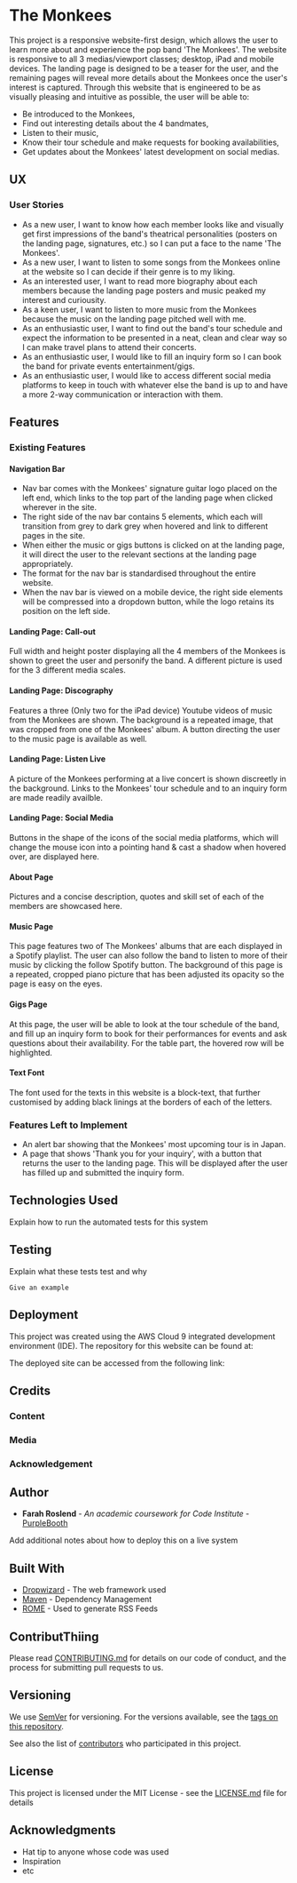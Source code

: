 # The Monkees

This project is a responsive website-first design, which allows the user to learn more about and experience the pop band 'The Monkees'. The website is responsive to
all 3 medias/viewport classes; desktop, iPad and mobile devices. The landing page is designed to be a teaser for the user, and the remaining pages will reveal more details about the Monkees once the user's interest is captured. Through this website that is engineered to be as visually pleasing and intuitive as possible, 
the user will be able to:

* Be introduced to the Monkees,
* Find out interesting details about the 4 bandmates,
* Listen to their music, 
* Know their tour schedule and make requests for booking availabilities,
* Get updates about the Monkees' latest development on social medias.

## UX
### User Stories
* As a new user, I want to know how each member looks like and visually get first impressions of the band's theatrical personalities (posters on the landing page, signatures, etc.) so I can put a face to the name 'The Monkees'.
* As a new user, I want to  listen to some songs from the Monkees online at the website so I can decide if their genre is to my liking.
* As an interested user, I want to read more biography about each members because the landing page posters and music peaked my interest and curiousity.
* As a keen user, I want to listen to more music from the Monkees because the music on the landing page pitched well with me.
* As an enthusiastic user, I want to find out the band's tour schedule and expect the information to be presented in a neat, clean and clear way so I can make travel plans to attend their concerts. 
* As an enthusiastic user, I would like to fill an inquiry form so I can book the band for private events entertainment/gigs.
* As an enthusiastic user, I would like to access different social media platforms to keep in touch with whatever else the band is up to and have a more 2-way communication or interaction with them.


## Features
### Existing Features
#### Navigation Bar
* Nav bar comes with the Monkees' signature guitar logo placed on the left end, which links to the top part of the landing page when clicked wherever in the site.
* The right side of the nav bar contains 5 elements, which each will transition from grey to dark grey when hovered and link to different pages in the site.
* When either the music or gigs buttons is clicked on at the landing page, it will direct the user to the relevant sections at the landing page appropriately.
* The format for the nav bar is standardised throughout the entire website.
* When the nav bar is viewed on a mobile device, the right side elements will be compressed into a dropdown button, while the logo retains its position on the left side.

#### Landing Page: Call-out 
Full width and height poster displaying all the 4 members of the Monkees is shown to greet the user and personify the band. A different picture is used for the 3 different media scales.

#### Landing Page: Discography
Features a three (Only two for the iPad device) Youtube videos of music from the Monkees are shown. The background is a repeated image, that was cropped from one of the Monkees' album. A button directing the user to the music page is available as well.

#### Landing Page: Listen Live
A picture of the Monkees performing at a live concert is shown discreetly in the background. Links to the Monkees' tour schedule and to an inquiry form are made readily availble.

#### Landing Page: Social Media
Buttons in the shape of the icons of the social media platforms, which will change the mouse icon into a pointing hand & cast a shadow when hovered over, are displayed here. 

#### About Page
Pictures and a concise description, quotes and skill set of each of the members are showcased here.

#### Music Page
This page features two of The Monkees' albums that are each displayed in a Spotify playlist. The user can also follow the band to listen to more of their music by clicking the follow Spotify button. The background of this page is a repeated, cropped piano picture that has been adjusted its opacity so the page is easy on the eyes.

#### Gigs Page
At this page, the user will be able to look at the tour schedule of the band, and fill up an inquiry form to book for their performances for events and ask questions about their availability. For the table part, the hovered row will be highlighted.

#### Text Font
The font used for the texts in this website is a block-text, that further customised by adding black linings at the borders of each of the letters.

### Features Left to Implement
* An alert bar showing that the Monkees' most upcoming tour is in Japan.
* A page that shows 'Thank you for your inquiry', with a button that returns the user to the landing page. This will be displayed after the user has filled up and submitted the inquiry form.


## Technologies Used

Explain how to run the automated tests for this system

## Testing

Explain what these tests test and why

```
Give an example
```

## Deployment
This project was created using the AWS Cloud 9 integrated development environment (IDE). The repository for this website can be found at:


The deployed site can be accessed from the following link:


## Credits
### Content

### Media

### Acknowledgement

## Author
* **Farah Roslend** - *An academic coursework for Code Institute* - [PurpleBooth](https://github.com/PurpleBooth)

Add additional notes about how to deploy this on a live system

## Built With

* [Dropwizard](http://www.dropwizard.io/1.0.2/docs/) - The web framework used
* [Maven](https://maven.apache.org/) - Dependency Management
* [ROME](https://rometools.github.io/rome/) - Used to generate RSS Feeds

## ContributThiing

Please read [CONTRIBUTING.md](https://gist.github.com/PurpleBooth/b24679402957c63ec426) for details on our code of conduct, and the process for submitting pull requests to us.

## Versioning

We use [SemVer](http://semver.org/) for versioning. For the versions available, see the [tags on this repository](https://github.com/your/project/tags). 



See also the list of [contributors](https://github.com/your/project/contributors) who participated in this project.

## License

This project is licensed under the MIT License - see the [LICENSE.md](LICENSE.md) file for details

## Acknowledgments

* Hat tip to anyone whose code was used
* Inspiration
* etc